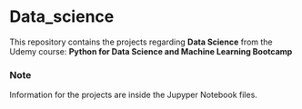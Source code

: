 # Data_science

This repository contains the projects regarding **Data Science** from the Udemy course:
**Python for Data Science and Machine Learning Bootcamp**

### Note
Information for the projects are inside the Jupyper Notebook files.
